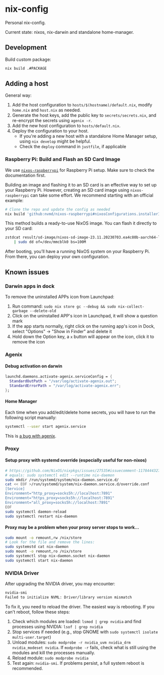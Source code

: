 # nix-config

Personal nix-config.

Current state: nixos, nix-darwin and standalone home-manager.

## Development

Build custom package:

```sh
nix build .#PACKAGE
```

## Adding a host

General way:

1. Add the host configuration to `hosts/$(hostname)/default.nix`, modify `home.nix` and `host.nix` as needed.
2. Generate the host keys, add the public key to `secrets/secrets.nix`, and re-encrypt the secrets using `agenix -r`.
3. Add the new host configuration to `hosts/default.nix`.
4. Deploy the configuration to your host.
   - If you're adding a new host with a standalone Home Manager setup, using `nix develop` might be helpful.
   - Check the `deploy` command in `justfile`, if applicable

### Raspberry Pi: Build and Flash an SD Card Image

We use [`nixos-raspberrypi`](https://github.com/nvmd/nixos-raspberrypi) for Raspberry Pi setup. Make sure to check the
documentation first.

Building an image and flashing it to an SD card is an effective way to set up your Raspberry Pi. However, creating an
SD card image using `nixos-raspberrypi` can take some effort. We recommend starting with an official example:

```sh
# Clone the repo and update the config as needed
nix build 'github:nvmd/nixos-raspberrypi#nixosConfigurations.installerImages.rpi5'
```

This method builds a ready-to-use NixOS image. You can flash it directly to your SD card:

```sh
zstdcat result/sd-image/nixos-sd-image-23.11.20230703.ea4c80b-aarch64-linux.img.zst \
    | sudo dd of=/dev/mmcblk0 bs=100M
```

After booting, you’ll have a running NixOS system on your Raspberry Pi. From there, you can deploy your own
configuration.

## Known issues

### Darwin apps in dock

To remove the uninstalled APPs icon from Launchpad:

1.  Run command: `sudo nix store gc --debug && sudo nix-collect-garbage --delete-old`
2.  Click on the uninstalled APP's icon in Launchpad, it will show a question mark
3.  If the app starts normally, right click on the running app's icon in Dock, select "Options" -> "Show in Finder" and
    delete it
4.  Hold down the Option key, a `x` button will appear on the icon, click it to remove the icon

### Agenix

#### Debug activation on darwin

```nix
launchd.daemons.activate-agenix.serviceConfig = {
  StandardOutPath = "/var/log/activate-agenix.out";
  StandardErrorPath = "/var/log/activate-agenix.err";
};
```

#### Home Manager

Each time when you add/edit/delete home secrets, you will have to run the following script manually:

```sh
systemctl --user start agenix.service
```

This is [a bug with agenix](https://github.com/ryantm/agenix/issues/50#issuecomment-1712597733).

### Proxy

#### Setup proxy with systemd override (especially useful for non-nixos)

```sh
# https://github.com/NixOS/nixpkgs/issues/27535#issuecomment-1178444327
# equals: sudo systemctl edit --runtime nix-daemon
sudo mkdir /run/systemd/system/nix-daemon.service.d/
cat << EOF >/run/systemd/system/nix-daemon.service.d/override.conf
[Service]
Environment="http_proxy=socks5h://localhost:7891"
Environment="https_proxy=socks5h://localhost:7891"
Environment="all_proxy=socks5h://localhost:7891"
EOF
sudo systemctl daemon-reload
sudo systemctl restart nix-daemon
```

#### Proxy may be a problem when your proxy server stops to work...

```sh
sudo mount -o remount,rw /nix/store
# Look for the file and remove the lines:
sudo systemstd cat nix-daemon
sudo mount -o remount,ro /nix/store
sudo systemctl stop nix-daemon.socket nix-daemon
sudo systemctl start nix-daemon
```

### NVIDIA Driver

After upgrading the NVIDIA driver, you may encounter:

```sh
nvidia-smi
Failed to initialize NVML: Driver/library version mismatch
```

To fix it, you need to reload the driver. The easiest way is rebooting. If you can't reboot, follow these steps:

1. Check which modules are loaded: `lsmod | grep nvidia` and find processes using NVIDIA: `lsof | grep nvidia`
2. Stop services if needed (e.g., stop GNOME with `sudo systemctl isolate multi-user.target`)
3. Unload modules: `sudo modprobe -r nvidia_uvm nvidia_drm nvidia_modeset nvidia`. If `modprobe -r` fails, check what
   is still using the modules and kill the processes manually.
4. Reload module: `sudo modprobe nvidia`
5. Test again: `nvidia-smi`. If problems persist, a full system reboot is recommended.
